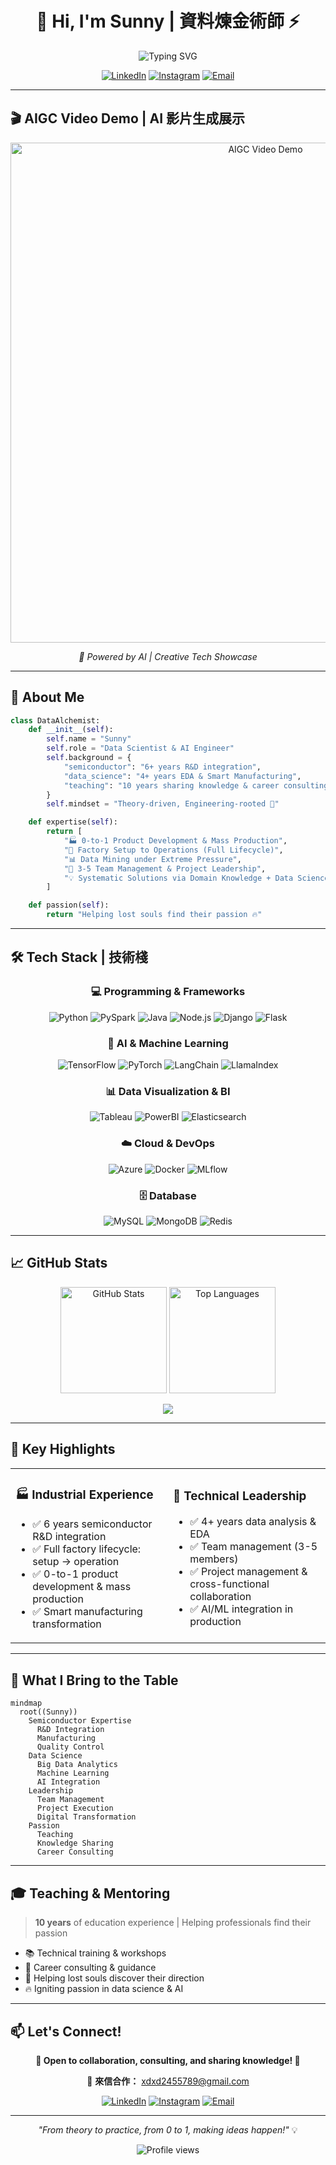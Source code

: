 <div align="center">

# 👋 Hi, I'm Sunny | 資料煉金術師 ⚡

<img src="https://readme-typing-svg.herokuapp.com?font=Fira+Code&size=32&duration=2800&pause=2000&color=A9FEF7&center=true&vCenter=true&width=940&lines=Semiconductor+%7C+Data+Science+%7C+AI+Engineer;From+0+to+1%2C+Making+Ideas+Happen+%F0%9F%9A%80;10+Years+Teaching+%7C+Sharing+Knowledge+%F0%9F%93%9A" alt="Typing SVG" />

[![LinkedIn](https://img.shields.io/badge/LinkedIn-0077B5?style=for-the-badge&logo=linkedin&logoColor=white)](https://www.linkedin.com/in/wei-yang-weng-13b71215b/)
[![Instagram](https://img.shields.io/badge/Instagram-E4405F?style=for-the-badge&logo=instagram&logoColor=white)](https://www.instagram.com/datasunnie)
[![Email](https://img.shields.io/badge/Email-D14836?style=for-the-badge&logo=gmail&logoColor=white)](mailto:xdxd2455789@gmail.com)

</div>

---

## 🎬 AIGC Video Demo | AI 影片生成展示

<div align="center">

<img src="AIGC_video_demo_0930.gif" alt="AIGC Video Demo" width="800"/>

*🤖 Powered by AI | Creative Tech Showcase*

</div>

---

## 💫 About Me

```python
class DataAlchemist:
    def __init__(self):
        self.name = "Sunny"
        self.role = "Data Scientist & AI Engineer"
        self.background = {
            "semiconductor": "6+ years R&D integration",
            "data_science": "4+ years EDA & Smart Manufacturing",
            "teaching": "10 years sharing knowledge & career consulting"
        }
        self.mindset = "Theory-driven, Engineering-rooted 🌱"

    def expertise(self):
        return [
            "🏭 0-to-1 Product Development & Mass Production",
            "🔧 Factory Setup to Operations (Full Lifecycle)",
            "📊 Data Mining under Extreme Pressure",
            "👥 3-5 Team Management & Project Leadership",
            "💡 Systematic Solutions via Domain Knowledge + Data Science"
        ]

    def passion(self):
        return "Helping lost souls find their passion 🔥"
```

---

## 🛠️ Tech Stack | 技術棧

<div align="center">

### 💻 Programming & Frameworks
![Python](https://img.shields.io/badge/Python-3776AB?style=for-the-badge&logo=python&logoColor=white)
![PySpark](https://img.shields.io/badge/Apache_Spark-E25A1C?style=for-the-badge&logo=apachespark&logoColor=white)
![Java](https://img.shields.io/badge/Java-ED8B00?style=for-the-badge&logo=openjdk&logoColor=white)
![Node.js](https://img.shields.io/badge/Node.js-339933?style=for-the-badge&logo=nodedotjs&logoColor=white)
![Django](https://img.shields.io/badge/Django-092E20?style=for-the-badge&logo=django&logoColor=white)
![Flask](https://img.shields.io/badge/Flask-000000?style=for-the-badge&logo=flask&logoColor=white)

### 🤖 AI & Machine Learning
![TensorFlow](https://img.shields.io/badge/TensorFlow-FF6F00?style=for-the-badge&logo=tensorflow&logoColor=white)
![PyTorch](https://img.shields.io/badge/PyTorch-EE4C2C?style=for-the-badge&logo=pytorch&logoColor=white)
![LangChain](https://img.shields.io/badge/🦜_LangChain-121212?style=for-the-badge)
![LlamaIndex](https://img.shields.io/badge/🦙_LlamaIndex-8A2BE2?style=for-the-badge)

### 📊 Data Visualization & BI
![Tableau](https://img.shields.io/badge/Tableau-E97627?style=for-the-badge&logo=tableau&logoColor=white)
![PowerBI](https://img.shields.io/badge/PowerBI-F2C811?style=for-the-badge&logo=powerbi&logoColor=black)
![Elasticsearch](https://img.shields.io/badge/Elasticsearch-005571?style=for-the-badge&logo=elasticsearch&logoColor=white)

### ☁️ Cloud & DevOps
![Azure](https://img.shields.io/badge/Azure-0078D4?style=for-the-badge&logo=microsoftazure&logoColor=white)
![Docker](https://img.shields.io/badge/Docker-2496ED?style=for-the-badge&logo=docker&logoColor=white)
![MLflow](https://img.shields.io/badge/MLflow-0194E2?style=for-the-badge&logo=mlflow&logoColor=white)

### 🗄️ Database
![MySQL](https://img.shields.io/badge/MySQL-4479A1?style=for-the-badge&logo=mysql&logoColor=white)
![MongoDB](https://img.shields.io/badge/MongoDB-47A248?style=for-the-badge&logo=mongodb&logoColor=white)
![Redis](https://img.shields.io/badge/Redis-DC382D?style=for-the-badge&logo=redis&logoColor=white)

</div>

---

## 📈 GitHub Stats

<div align="center">

<img src="https://github-readme-stats.vercel.app/api?username=Zenobia000&show_icons=true&theme=tokyonight&hide_border=true&bg_color=1A1B27&title_color=A9FEF7&icon_color=A9FEF7&text_color=C9D1D9" alt="GitHub Stats" height="170" />
<img src="https://github-readme-stats.vercel.app/api/top-langs/?username=Zenobia000&layout=compact&theme=tokyonight&hide_border=true&bg_color=1A1B27&title_color=A9FEF7&text_color=C9D1D9" alt="Top Languages" height="170" />

</div>

<div align="center">

![](https://github-readme-streak-stats.herokuapp.com/?user=Zenobia000&theme=tokyonight&hide_border=true&background=1A1B27&stroke=A9FEF7&ring=A9FEF7&fire=FF6D00&currStreakLabel=A9FEF7)

</div>

---

## 🎯 Key Highlights

<table>
<tr>
<td width="50%">

### 🏭 Industrial Experience
- ✅ 6 years semiconductor R&D integration
- ✅ Full factory lifecycle: setup → operation
- ✅ 0-to-1 product development & mass production
- ✅ Smart manufacturing transformation

</td>
<td width="50%">

### 🚀 Technical Leadership
- ✅ 4+ years data analysis & EDA
- ✅ Team management (3-5 members)
- ✅ Project management & cross-functional collaboration
- ✅ AI/ML integration in production

</td>
</tr>
</table>

---

## 🌟 What I Bring to the Table

```mermaid
mindmap
  root((Sunny))
    Semiconductor Expertise
      R&D Integration
      Manufacturing
      Quality Control
    Data Science
      Big Data Analytics
      Machine Learning
      AI Integration
    Leadership
      Team Management
      Project Execution
      Digital Transformation
    Passion
      Teaching
      Knowledge Sharing
      Career Consulting
```

---

## 🎓 Teaching & Mentoring

> **10 years** of education experience | Helping professionals find their passion

- 📚 Technical training & workshops
- 💼 Career consulting & guidance
- 🌱 Helping lost souls discover their direction
- 🔥 Igniting passion in data science & AI

---

## 📫 Let's Connect!

<div align="center">

**🌟 Open to collaboration, consulting, and sharing knowledge! 🌟**

💌 **來信合作：** xdxd2455789@gmail.com

[![LinkedIn](https://img.shields.io/badge/Connect_on_LinkedIn-0077B5?style=for-the-badge&logo=linkedin&logoColor=white)](https://www.linkedin.com/in/wei-yang-weng-13b71215b/)
[![Instagram](https://img.shields.io/badge/Follow_on_Instagram-E4405F?style=for-the-badge&logo=instagram&logoColor=white)](https://www.instagram.com/datasunnie)
[![Email](https://img.shields.io/badge/Send_Email-D14836?style=for-the-badge&logo=gmail&logoColor=white)](mailto:xdxd2455789@gmail.com)

---

*"From theory to practice, from 0 to 1, making ideas happen!"* 💡

<img src="https://komarev.com/ghpvc/?username=Zenobia000&style=for-the-badge&color=A9FEF7" alt="Profile views" />

</div>
